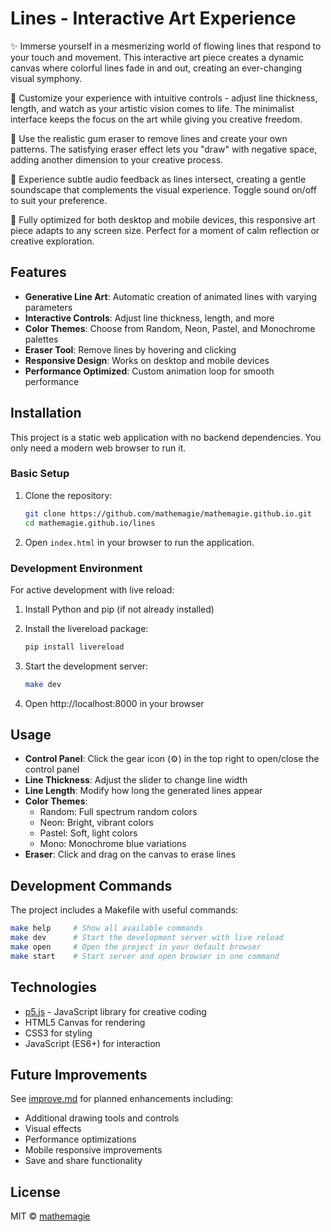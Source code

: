 # Lines - Interactive Art Experience

✨ Immerse yourself in a mesmerizing world of flowing lines that respond to your touch and movement. This interactive art piece creates a dynamic canvas where colorful lines fade in and out, creating an ever-changing visual symphony.

🎨 Customize your experience with intuitive controls - adjust line thickness, length, and watch as your artistic vision comes to life. The minimalist interface keeps the focus on the art while giving you creative freedom.

🧹 Use the realistic gum eraser to remove lines and create your own patterns. The satisfying eraser effect lets you "draw" with negative space, adding another dimension to your creative process.

🎵 Experience subtle audio feedback as lines intersect, creating a gentle soundscape that complements the visual experience. Toggle sound on/off to suit your preference.

📱 Fully optimized for both desktop and mobile devices, this responsive art piece adapts to any screen size. Perfect for a moment of calm reflection or creative exploration.

## Features

- **Generative Line Art**: Automatic creation of animated lines with varying parameters
- **Interactive Controls**: Adjust line thickness, length, and more
- **Color Themes**: Choose from Random, Neon, Pastel, and Monochrome palettes
- **Eraser Tool**: Remove lines by hovering and clicking
- **Responsive Design**: Works on desktop and mobile devices
- **Performance Optimized**: Custom animation loop for smooth performance

## Installation

This project is a static web application with no backend dependencies. You only need a modern web browser to run it.

### Basic Setup

1. Clone the repository:
   ```bash
   git clone https://github.com/mathemagie/mathemagie.github.io.git
   cd mathemagie.github.io/lines
   ```

2. Open `index.html` in your browser to run the application.

### Development Environment

For active development with live reload:

1. Install Python and pip (if not already installed)

2. Install the livereload package:
   ```bash
   pip install livereload
   ```

3. Start the development server:
   ```bash
   make dev
   ```

4. Open http://localhost:8000 in your browser

## Usage

- **Control Panel**: Click the gear icon (⚙) in the top right to open/close the control panel
- **Line Thickness**: Adjust the slider to change line width
- **Line Length**: Modify how long the generated lines appear
- **Color Themes**: 
  - Random: Full spectrum random colors
  - Neon: Bright, vibrant colors
  - Pastel: Soft, light colors
  - Mono: Monochrome blue variations
- **Eraser**: Click and drag on the canvas to erase lines

## Development Commands

The project includes a Makefile with useful commands:

```bash
make help     # Show all available commands
make dev      # Start the development server with live reload
make open     # Open the project in your default browser
make start    # Start server and open browser in one command
```

## Technologies

- [p5.js](https://p5js.org/) - JavaScript library for creative coding
- HTML5 Canvas for rendering
- CSS3 for styling
- JavaScript (ES6+) for interaction

## Future Improvements

See [improve.md](improve.md) for planned enhancements including:
- Additional drawing tools and controls
- Visual effects
- Performance optimizations
- Mobile responsive improvements
- Save and share functionality

## License

MIT © [mathemagie](https://github.com/mathemagie)